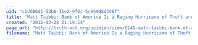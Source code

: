 ```yaml
---
uid: "cbd606d1-53b6-11e2-9f0c-5c969d8d366f"
title: "Matt Taibbi: Bank of America Is a Raging Hurricane of Theft and Fraud"
created: "2012-03-28 21:19:54"
page_url: "http://truth-out.org/opinion/item/8145-matt-taibbi-bank-of-america-is-a-raging-hurricane-of-theft-and-fraud"
filename: "Matt Taibbi: Bank of America Is a Raging Hurricane of Theft and Fraud_1.html"
---
```

